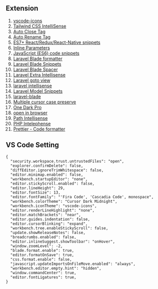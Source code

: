 ## Extension
1. [vscode-icons](https://marketplace.visualstudio.com/items?itemName=vscode-icons-team.vscode-icons)
2. [Tailwind CSS IntelliSense](https://marketplace.visualstudio.com/items?itemName=bradlc.vscode-tailwindcss)
3. [Auto Close Tag](https://marketplace.visualstudio.com/items?itemName=formulahendry.auto-close-tag)
4. [Auto Rename Tag](https://marketplace.visualstudio.com/items?itemName=formulahendry.auto-rename-tag)
5. [ES7+ React/Redux/React-Native snippets](https://marketplace.visualstudio.com/items?itemName=dsznajder.es7-react-js-snippets)
6. [Inline Parameters](https://marketplace.visualstudio.com/items?itemName=liamhammett.inline-parameters)
7. [JavaScript (ES6) code snippets](https://marketplace.visualstudio.com/items?itemName=xabikos.JavaScriptSnippets)
8. [Laravel Blade formatter](https://marketplace.visualstudio.com/items?itemName=shufo.vscode-blade-formatter)
9. [Laravel Blade Snippets](https://marketplace.visualstudio.com/items?itemName=onecentlin.laravel-blade)
10. [Laravel Blade Spacer](https://marketplace.visualstudio.com/items?itemName=austenc.laravel-blade-spacer)
11. [Laravel Extra Intellisense](https://marketplace.visualstudio.com/items?itemName=amiralizadeh9480.laravel-extra-intellisense)
12. [Laravel goto view](https://marketplace.visualstudio.com/items?itemName=codingyu.laravel-goto-view)
13. [laravel intellisense](https://marketplace.visualstudio.com/items?itemName=mohamedbenhida.laravel-intellisense)
14. [Laravel Model Snippets](https://marketplace.visualstudio.com/items?itemName=ahinkle.laravel-model-snippets)
15. [laravel-blade](https://marketplace.visualstudio.com/items?itemName=cjhowe7.laravel-blade)
16. [Multiple cursor case preserve](https://marketplace.visualstudio.com/items?itemName=Cardinal90.multi-cursor-case-preserve)
17. [One Dark Pro](https://marketplace.visualstudio.com/items?itemName=zhuangtongfa.Material-theme)
18. [open in browser](https://marketplace.visualstudio.com/items?itemName=techer.open-in-browser)
19. [Path Intellisense](https://marketplace.visualstudio.com/items?itemName=christian-kohler.path-intellisense)
20. [PHP Intelephense](https://marketplace.visualstudio.com/items?itemName=bmewburn.vscode-intelephense-client)
21. [Prettier - Code formatter](https://marketplace.visualstudio.com/items?itemName=esbenp.prettier-vscode)

## VS Code Setting

```
{
  "security.workspace.trust.untrustedFiles": "open",
  "explorer.confirmDelete": false,
  "diffEditor.ignoreTrimWhitespace": false,
  "editor.minimap.enabled": false,
  "workbench.startupEditor": "none",
  "editor.stickyScroll.enabled": false,
  "editor.lineHeight": 29,
  "editor.fontSize": 13,
  "editor.fontFamily": "'Fira Code', 'Cascadia Code', monospace",
  "workbench.colorTheme": "Cursor Dark Midnight",
  "workbench.iconTheme": "vscode-icons",
  "editor.renderLineHighlight": "none",
  "editor.matchBrackets": "near",
  "editor.guides.indentation": false,
  "editor.cursorBlinking": "expand",
  "workbench.tree.enableStickyScroll": false,
  "update.showReleaseNotes": false,
  "breadcrumbs.enabled": false,
  "editor.inlineSuggest.showToolbar": "onHover",
  "window.zoomLevel": -2,
  "blade.format.enable": true,
  "editor.formatOnSave": true,
  "css.format.enable": false,
  "javascript.updateImportsOnFileMove.enabled": "always",
  "workbench.editor.empty.hint": "hidden",
  "window.commandCenter": true,
  "editor.fontLigatures": true,
}

```
